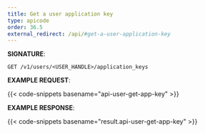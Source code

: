 ```yaml
---
title: Get a user application key
type: apicode
order: 36.5
external_redirect: /api/#get-a-user-application-key
---
```


**SIGNATURE**:

`GET /v1/users/<USER_HANDLE>/application_keys`

**EXAMPLE REQUEST**:

{{< code-snippets basename="api-user-get-app-key" >}}

**EXAMPLE RESPONSE**:

{{< code-snippets basename="result.api-user-get-app-key" >}}
